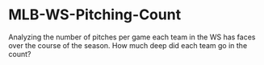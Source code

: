 # MLB-WS-Pitching-Count
Analyzing the number of pitches per game each team in the WS has faces over the course of the season. How much deep did each team go in the count?
